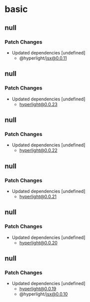 # basic

## null

### Patch Changes

- Updated dependencies [undefined]
  - @hyperlight/jsx@0.0.11

## null

### Patch Changes

- Updated dependencies [undefined]
  - hyperlight@0.0.23

## null

### Patch Changes

- Updated dependencies [undefined]
  - hyperlight@0.0.22

## null

### Patch Changes

- Updated dependencies [undefined]
  - hyperlight@0.0.21

## null

### Patch Changes

- Updated dependencies [undefined]
  - hyperlight@0.0.20

## null

### Patch Changes

- Updated dependencies [undefined]
  - hyperlight@0.0.19
  - @hyperlight/jsx@0.0.10
